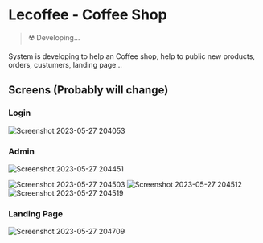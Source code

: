 # Lecoffee - Coffee Shop

> ☢️ Developing...

System is developing to help an Coffee shop, help to public new products, orders, custumers, landing page...

## Screens (Probably will change)

### Login
![Screenshot 2023-05-27 204053](https://github.com/GeovaniTech/lecoffee/assets/84943777/87098e42-7980-4801-868e-fe6669548a59)

### Admin
![Screenshot 2023-05-27 204451](https://github.com/GeovaniTech/lecoffee/assets/84943777/e55962bd-b0c0-4b64-8eb8-4de306ec484f)

![Screenshot 2023-05-27 204503](https://github.com/GeovaniTech/lecoffee/assets/84943777/a9bf4ae5-801a-4f35-9007-ceb8da17d2b3)
![Screenshot 2023-05-27 204512](https://github.com/GeovaniTech/lecoffee/assets/84943777/8648bd24-48ce-4a99-9c80-251dc47cfb7e)
![Screenshot 2023-05-27 204519](https://github.com/GeovaniTech/lecoffee/assets/84943777/bcf88774-6ad5-47f3-adea-27a0e1f8096b)

### Landing Page
![Screenshot 2023-05-27 204709](https://github.com/GeovaniTech/lecoffee/assets/84943777/88df13bc-cd7a-4594-bd6b-34b0cc63c71f)
